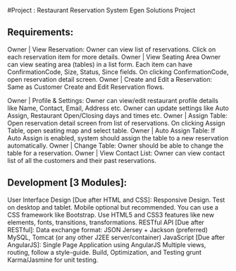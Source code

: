 #Project : Restaurant Reservation System
    Egen Solutions Project
## Requirements:

Owner | View Reservation:
Owner can view list of reservations.
Click on each reservation item for more details.
Owner | View Seating Area
Owner can view seating area (tables) in a list form.
Each item can have ConfirmationCode, Size, Status, Since fields.
On clicking ConfirmationCode, open reservation detail screen.
Owner | Create and Edit a Reservation:
Same as Customer Create and Edit Reservation flows.


Owner | Profile & Settings:
Owner can view/edit restaurant profile details like Name, Contact, Email, Address etc.
Owner can update settings like Auto Assign, Restaurant Open/Closing days and times etc.
Owner | Assign Table:
Open reservation detail screen from list of reservations.
On clicking Assign Table, open seating map and select table.
Owner | Auto Assign Table:
If Auto Assign is enabled, system should assign the table to a new reservation automatically.
Owner | Change Table:
Owner should be able to change the table for a reservation.
Owner | View Contact List:
Owner can view contact list of all the customers and their past reservations.

## Development [3 Modules]:

User Interface Design [Due after HTML and CSS]:
Responsive Design. Test on desktop and tablet. Mobile optional but recommended.
You can use a CSS framework like Bootstrap.
Use HTML5 and CSS3 features like new elements, fonts, transitions, transformations.
RESTful API [Due after RESTful]:
Data exchange format: JSON
Jersey + Jackson (preferred)
MySQL, Tomcat (or any other J2EE server/container)
JavaScript [Due after AngularJS]:
Single Page Application using AngularJS
Multiple views, routing, follow a style-guide.
Build, Optimization, and Testing
grunt
Karma/Jasmine for unit testing.